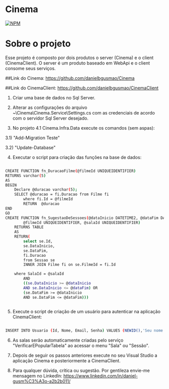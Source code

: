 # Cinema

[![NPM](https://img.shields.io/npm/l/react)](https://github.com/danielbgusmao/Cinema/blob/main/LICENCE)

# Sobre o projeto

 Esse projeto é composto por dois produtos o server (Cinema) e o client (CinemaClient). O server é um produto baseado em WebApi e o client consome seus serviços.

##Link do Cinema: https://github.com/danielbgusmao/Cinema

##Link do CinemaClient: https://github.com/danielbgusmao/CinemaClient

1) Criar uma base de dados no Sql Server.

2) Alterar as configurações do arquivo ~\Cinema\Cinema.Service\Settings.cs com as credenciais de acordo com o servidor Sql Server desejado.

3) No projeto 4.1 Cinema.Infra.Data execute os comandos (sem aspas):

3.1) "Add-Migration Teste"

3.2) "Update-Database"

4) Executar o script para criação das funções na base de dados:

```bash

CREATE FUNCTION fn_DuracaoFilme(@filmeId UNIQUEIDENTIFIER)
RETURNS varchar(5)
AS
BEGIN
    Declare @duracao varchar(5);
    SELECT @duracao = fi.Duracao from Filme fi
		where fi.Id = @filmeId
		RETURN  @duracao
END
GO
CREATE FUNCTION fn_SugestaoDeSessoes(@dataInicio DATETIME2, @dataFim DATETIME2, 
		@filmeId UNIQUEIDENTIFIER, @salaId UNIQUEIDENTIFIER)
	RETURNS TABLE
	AS
	RETURN(
		select se.Id,
		se.DataInicio,
		se.DataFim,
		fi.Duracao
		from Sessao se
		INNER JOIN Filme fi on se.FilmeId = fi.Id

	where SalaId = @salaId 
		AND
		((se.DataInicio >= @dataInicio
		AND se.DataInicio <= @dataFim) OR
		(se.DataFim >= @dataInicio
		AND se.DataFim <= @dataFim)))
	
```

5) Execute o script de criação de um usuário para autenticar na aplicação CinemaClient:

```bash

INSERT INTO Usuario (Id, Nome, Email, Senha) VALUES (NEWID(),'Seu nome','seuemail@gmail.com','123456');

```
6) As salas serão automaticamente criadas pelo serviço "VerificarEPopularTabela" ao acessar o menu "Sala" ou "Sessão".


7) Depois de seguir os passos anteriores execute no seu Visual Studio a aplicação Cinema e posteriormente a CinemaClient.


8) Para qualquer dúvida, crítica ou sugestão. Por gentileza envie-me mensagem no LinkedIn: https://www.linkedin.com/in/daniel-gusm%C3%A3o-a2b2b011/


